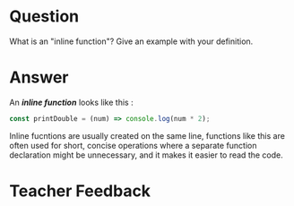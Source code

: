 # Question

What is an "inline function"? Give an example with your definition.

# Answer

An **_inline function_** looks like this :

```js
const printDouble = (num) => console.log(num * 2);
```

Inline fucntions are usually created on the same line, functions like this are often used for short, concise operations where a separate function declaration might be unnecessary, and it makes it easier to read the code.

# Teacher Feedback

